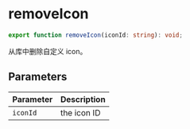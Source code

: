 <!--
 * @Author: haifeng.lu haifeng.lu@ly.com
 * @Date: 2022-12-20 10:47:28
 * @LastEditors: luhaifeng666
 * @LastEditTime: 2023-01-17 09:53:40
 * @Description: 
-->
# removeIcon

```ts
export function removeIcon(iconId: string): void;
```

从库中删除自定义 icon。

## Parameters

| Parameter | Description |
|-----------|-------------|
| `iconId` | the icon ID |
